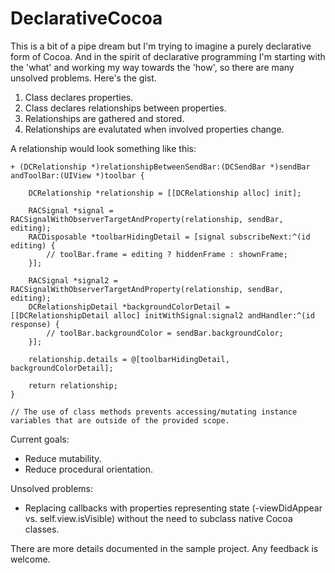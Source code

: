DeclarativeCocoa
================

This is a bit of a pipe dream but I'm trying to imagine a purely declarative form of Cocoa. And in the spirit of declarative programming I'm starting with the 'what' and working my way towards the 'how', so there are many unsolved problems. Here's the gist.

1. Class declares properties.
2. Class declares relationships between properties.
3. Relationships are gathered and stored.
4. Relationships are evalutated when involved properties change.

A relationship would look something like this:
    
    + (DCRelationship *)relationshipBetweenSendBar:(DCSendBar *)sendBar andToolBar:(UIView *)toolbar {
    
        DCRelationship *relationship = [[DCRelationship alloc] init];
    
        RACSignal *signal = RACSignalWithObserverTargetAndProperty(relationship, sendBar, editing);
        RACDisposable *toolbarHidingDetail = [signal subscribeNext:^(id editing) {
            // toolBar.frame = editing ? hiddenFrame : shownFrame;
        }];
        
        RACSignal *signal2 = RACSignalWithObserverTargetAndProperty(relationship, sendBar, editing);
        DCRelationshipDetail *backgroundColorDetail = [[DCRelationshipDetail alloc] initWithSignal:signal2 andHandler:^(id response) {
            // toolBar.backgroundColor = sendBar.backgroundColor;
        }];
    
        relationship.details = @[toolbarHidingDetail, backgroundColorDetail];
    
        return relationship;
    }
    
    // The use of class methods prevents accessing/mutating instance variables that are outside of the provided scope.

Current goals:
- Reduce mutability.
- Reduce procedural orientation.

Unsolved problems:
- Replacing callbacks with properties representing state (-viewDidAppear vs. self.view.isVisible) without the need to subclass native Cocoa classes.

There are more details documented in the sample project. Any feedback is welcome.
